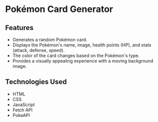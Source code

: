# Pokémon Card Generator
## Features
- Generates a random Pokémon card.
- Displays the Pokémon's name, image, health points (HP), and stats (attack, defense, speed).
- The color of the card changes based on the Pokémon's type.
- Provides a visually appealing experience with a moving background image.

## Technologies Used
- HTML
- CSS
- JavaScript
- Fetch API
- PokeAPI
